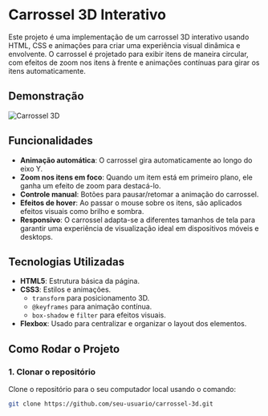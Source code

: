 # Carrossel 3D Interativo

Este projeto é uma implementação de um carrossel 3D interativo usando HTML, CSS e animações para criar uma experiência visual dinâmica e envolvente. O carrossel é projetado para exibir itens de maneira circular, com efeitos de zoom nos itens à frente e animações contínuas para girar os itens automaticamente.

## Demonstração

![Carrossel 3D](https://link-da-imagem-da-demonstração)

## Funcionalidades

- **Animação automática**: O carrossel gira automaticamente ao longo do eixo Y.
- **Zoom nos itens em foco**: Quando um item está em primeiro plano, ele ganha um efeito de zoom para destacá-lo.
- **Controle manual**: Botões para pausar/retomar a animação do carrossel.
- **Efeitos de hover**: Ao passar o mouse sobre os itens, são aplicados efeitos visuais como brilho e sombra.
- **Responsivo**: O carrossel adapta-se a diferentes tamanhos de tela para garantir uma experiência de visualização ideal em dispositivos móveis e desktops.

## Tecnologias Utilizadas

- **HTML5**: Estrutura básica da página.
- **CSS3**: Estilos e animações.
  - `transform` para posicionamento 3D.
  - `@keyframes` para animação contínua.
  - `box-shadow` e `filter` para efeitos visuais.
- **Flexbox**: Usado para centralizar e organizar o layout dos elementos.

## Como Rodar o Projeto

### 1. Clonar o repositório

Clone o repositório para o seu computador local usando o comando:

```bash
git clone https://github.com/seu-usuario/carrossel-3d.git
